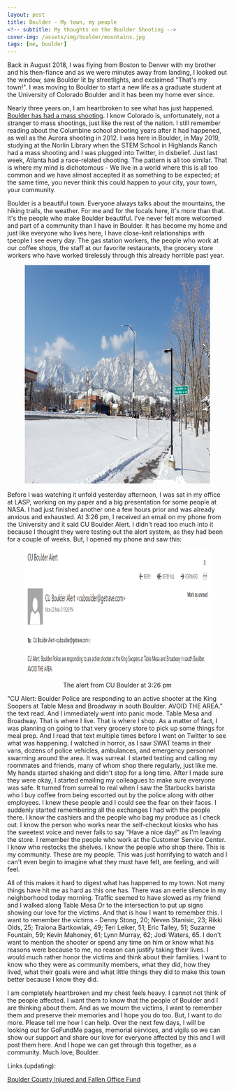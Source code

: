 ```yaml
---
layout: post
title: Boulder - My town, my people
<!-- subtitle: My thoughts on the Boulder Shooting -->
cover-img: /assets/img/boulder/mountains.jpg
tags: [me, boulder]
---
```


Back in August 2018, I was flying from Boston to Denver with my brother and his then-fiance and as we were minutes away from landing, I looked out the window, saw Boulder lit by streetlights, and exclaimed "That's my town!". I was moving to Boulder to start a new life as a graduate student at the University of Colorado Boulder and it has been my home ever since.

Nearly three years on, I am heartbroken to see what has just happened. [Boulder has had a mass shooting](https://www.nytimes.com/live/2021/03/23/us/boulder-colorado-shooting/). I know Colorado is, unfortunately, not a stranger to mass shootings, just like the rest of the nation. I still remember reading about the Columbine school shooting years after it had happened, as well as the Aurora shooting in 2012. I was here in Boulder, in May 2019, studying at the Norlin Library when the STEM School in Highlands Ranch had a mass shooting and I was plugged into Twitter, in disbelief. Just last week, Atlanta had a race-related shooting. The pattern is all too similar. That is where my mind is dichotomous - We live in a world where this is all too common and we have almost accepted it as something to be expected; at the same time, you never think this could happen to your city, your town, your community.

 Boulder is a beautiful town. Everyone always talks about the mountains, the hiking trails, the weather. For me and for the locals here, it's more than that. It's the people who make Boulder beautiful. I've never felt more welcomed and part of a community than I have in Boulder. It has become my home and just like everyone who lives here, I have close-knit relationships with tpeople I see every day. The gas station workers, the people who work at our coffee shops, the staff at our favorite restaurants, the grocery store workers who have worked tirelessly through this already horrible past year.

<figure align="center">
  <img width="1000" height="500" src="/assets/img/boulder/mountains2.jpg" alt="Flatiron Mountains in Boulder, CO">
    <!-- <figcaption itemprop="caption description">Boulder and its mountains</figcaption> -->
</figure>

Before I was watching it unfold yesterday afternoon, I was sat in my office at LASP, working on my paper and a big presentation for some people at NASA. I had just finished another one a few hours prior and was already anxious and exhausted. At 3:26 pm, I received an email on my phone from the University and it said CU Boulder Alert. I didn't read too much into it because I thought they were testing out the alert system, as they had been for a couple of weeks. But, I opened my phone and saw this:

<figure align="center">
  <img width="900" height="300" src="/assets/img/boulder/screenshot.png" alt="Alert from CU Boulder about the shooting">
    <figcaption itemprop="caption description">The alert from CU Boulder at 3:26 pm</figcaption>
</figure>

"CU Alert: Boulder Police are responding to an active shooter at the King Soopers at Table Mesa and Broadway in south Boulder. AVOID THE AREA." the text read. And I immediately went into panic mode. Table Mesa and Broadway. That is where I live. That is where I shop. As a matter of fact, I was planning on going to that very grocery store to pick up some things for meal prep. And I read that text multiple times before I went on Twitter to see what was happening. I watched in horror, as I saw SWAT teams in their vans, dozens of police vehicles, ambulances, and emergency personnel swarming around the area. It was surreal. I started texting and calling my roommates and friends, many of whom shop there regularly, just like me. My hands started shaking and didn't stop for a long time. After I made sure they were okay, I started emailing my colleagues to make sure everyone was safe. It turned from surreal to real when I saw the Starbucks barista who I buy coffee from being escorted out by the police along with other employees. I knew these people and I could see the fear on their faces. I suddenly started remembering all the exchanges I had with the people there. I know the cashiers and the people who bag my produce as I check out. I know the person who works near the self-checkout kiosks who has the sweetest voice and never fails to say "Have a nice day!" as I'm leaving the store. I remember the people who work at the Customer Service Center. I know who restocks the shelves. I know the people who shop there. This is my community. These are my people. This was just horrifying to watch and I can't even begin to imagine what they must have felt, are feeling, and will feel.


All of this makes it hard to digest what has happened to my town. Not many things have hit me as hard as this one has. There was an eerie silence in my neighborhood today morning. Traffic seemed to have slowed as my friend and I walked along Table Mesa Dr to the intersection to put up signs showing our love for the victims. And that is how I want to remember this. I want to remember the victims - Denny Stong, 20; Neven Stanisic, 23; Rikki Olds, 25; Tralona Bartkowiak, 49; Teri Leiker, 51; Eric Talley, 51; Suzanne Fountain, 59; Kevin Mahoney, 61; Lynn Murray, 62; Jodi Waters, 65. I don't want to mention the shooter or spend any time on him or know what his reasons were because to me, no reason can justify taking their lives. I would much rather honor the victims and think about their families. I want to know who they were as community members, what they did, how they lived, what their goals were and what little things they did to make this town better because I know they did.

I am completely heartbroken and my chest feels heavy. I cannot not think of the people affected. I want them to know that the people of Boulder and I are thinking about them. And as we mourn the victims, I want to remember them and preserve their memories and I hope you do too. But, I want to do more. Please tell me how I can help. Over the next few days, I will be looking out for GoFundMe pages, memorial services, and vigils so we can show our support and share our love for everyone affected by this and I will post them here. And I hope we can get through this together, as a community. Much love, Boulder.

Links (updating):

[Boulder County Injured and Fallen Office Fund](https://www.bouldercounty.org/safety/sheriff/fallen-officer-fund/)
